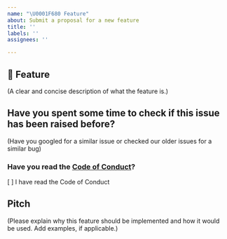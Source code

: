 ```yaml
---
name: "\U0001F680 Feature"
about: Submit a proposal for a new feature
title: ''
labels: ''
assignees: ''

---
```


## 🚀 Feature

(A clear and concise description of what the feature is.)

## Have you spent some time to check if this issue has been raised before?

(Have you googled for a similar issue or checked our older issues for a similar bug)

### Have you read the [Code of Conduct](https://github.com/SoftCreatR/imei/blob/main/CODE_OF_CONDUCT.md)?

[ ] I have read the Code of Conduct

## Pitch

(Please explain why this feature should be implemented and how it would be used. Add examples, if applicable.)
